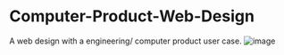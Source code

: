 # Computer-Product-Web-Design
A web design with a engineering/ computer product user case.
![image](https://user-images.githubusercontent.com/91984031/144944019-74de94a8-d1a4-4ae0-8c1f-6e47bceaf893.png)
